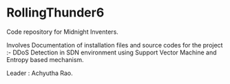 # RollingThunder6
Code repository for Midnight Inventers.

Involves Documentation of installation files and source codes for the project :- 
DDoS Detection in SDN environment using Support Vector Machine and Entropy based mechanism.

Leader : Achyutha Rao.
